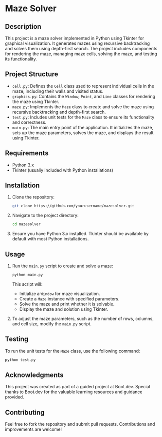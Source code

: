 # Maze Solver

## Description

This project is a maze solver implemented in Python using Tkinter for graphical visualization. It generates mazes using recursive backtracking and solves them using depth-first search. The project includes components for rendering the maze, managing maze cells, solving the maze, and testing its functionality.

## Project Structure

* `cell.py`: Defines the `Cell` class used to represent individual cells in the maze, including their walls and visited status.
* `graphics.py`: Contains the `Window`, `Point`, and `Line` classes for rendering the maze using Tkinter.
* `maze.py`: Implements the `Maze` class to create and solve the maze using recursive backtracking and depth-first search.
* `test.py`: Includes unit tests for the `Maze` class to ensure its functionality and correctness.
* `main.py`: The main entry point of the application. It initializes the maze, sets up the maze parameters, solves the maze, and displays the result using Tkinter.

## Requirements

* Python 3.x
* Tkinter (usually included with Python installations)

## Installation

1. Clone the repository:

   ```bash
   git clone https://github.com/yourusername/mazesolver.git
   ```

2. Navigate to the project directory:

   ```bash
   cd mazesolver
   ```

3. Ensure you have Python 3.x installed. Tkinter should be available by default with most Python installations.

## Usage

1. Run the `main.py` script to create and solve a maze:

   ```bash
   python main.py
   ```

   This script will:
   * Initialize a `Window` for maze visualization.
   * Create a `Maze` instance with specified parameters.
   * Solve the maze and print whether it is solvable.
   * Display the maze and solution using Tkinter.

2. To adjust the maze parameters, such as the number of rows, columns, and cell size, modify the `main.py` script.

## Testing

To run the unit tests for the `Maze` class, use the following command:

```bash
python test.py
```

## Acknowledgments

This project was created as part of a guided project at Boot.dev. Special thanks to Boot.dev for the valuable learning resources and guidance provided.

## Contributing

Feel free to fork the repository and submit pull requests. Contributions and improvements are welcome!
